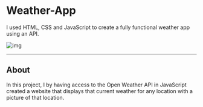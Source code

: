 # Weather-App
I used HTML, CSS and JavaScript to create a fully functional weather app using an API.


![img](https://user-images.githubusercontent.com/90629580/180579075-1552d63c-8590-446f-a43e-c75bddc2c76a.png)

- - - -

## About
In this project, I by having access to the Open Weather API in JavaScript created a website that displays that current weather for any location with a picture of that location.
